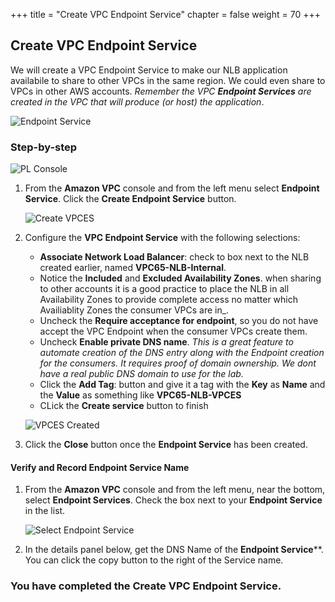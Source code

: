 +++
title = "Create VPC Endpoint Service"
chapter = false
weight = 70
+++

## Create VPC Endpoint Service

We will create a VPC Endpoint Service to make our NLB application availabile to share to other VPCs in the same region. We could even share to VPCs in other AWS accounts. _Remember the VPC **Endpoint Services** are created in the VPC that will produce (or host) the application_.

![Endpoint Service](/images/pl-vpces-diagram.png)

### Step-by-step
![PL Console](/images/pl-list.png)

1. From the **Amazon VPC** console and from the left menu select **Endpoint Service**. Click the **Create Endpoint Service** button.

    ![Create VPCES](/images/pl-create-vpcse.png)

1. Configure the **VPC Endpoint Service** with the following selections:
    - **Associate Network Load Balancer**: check to box next to the NLB created earlier, named  **VPC65-NLB-Internal**.
    - Notice the **Included** and **Excluded Availability Zones**. when sharing to other accounts it is a good practice to place the NLB in all Availability Zones to provide complete access no matter which Availiablity Zones the consumer VPCs are in_.
    - Uncheck the **Require acceptance for endpoint**, so you do not have accept the VPC Endpoint when the consumer VPCs create them. 
    - Uncheck **Enable private DNS name**. _This is a great feature to automate creation of the DNS entry along with the Endpoint creation for the consumers. It requires proof of domain ownership. We dont have a real public DNS domain to use for the lab._
    - Click the **Add Tag**: button and give it a tag with the **Key** as **Name** and the **Value** as something like **VPC65-NLB-VPCES**
    - CLick the **Create service** button to finish


    ![VPCES Created](/images/pl-created-vpcse.png)

1. Click the **Close** button once the **Endpoint Service** has been created.

#### Verify and Record Endpoint Service Name

1. From the **Amazon VPC** console and from the left menu, near the bottom, select **Endpoint Services**. Check the box next to your **Endpoint Service** in the list.

   ![Select Endpoint Service](/images/pl-vpces-details.png)

1. In the details panel below, get the DNS Name of the **Endpoint Service****. You can click the copy button to the right of the Service name.



### You have completed the Create VPC Endpoint Service.
